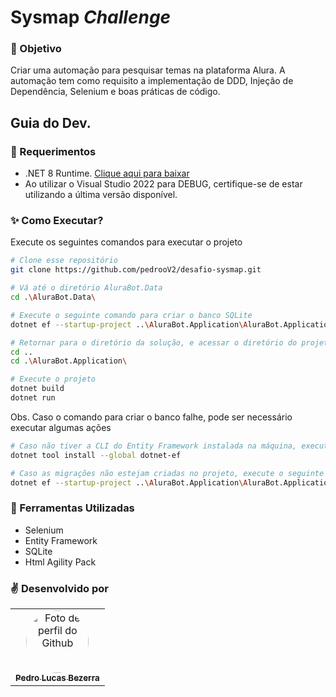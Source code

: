 # Sysmap _Challenge_
### :dart: Objetivo 
Criar uma automação para pesquisar temas na plataforma Alura. A automação tem como requisito a implementação de DDD, Injeção de Dependência, Selenium e boas práticas de código.

## Guia do Dev.
### :milky_way: Requerimentos
- .NET 8 Runtime. [Clique aqui para baixar](https://dotnet.microsoft.com/pt-br/download/dotnet/8.0)
- Ao utilizar o Visual Studio 2022 para DEBUG, certifique-se de estar utilizando a última versão disponível.

### :sparkles: Como Executar?
Execute os seguintes comandos para executar o projeto
```bash
# Clone esse repositório
git clone https://github.com/pedrooV2/desafio-sysmap.git

# Vá até o diretório AluraBot.Data
cd .\AluraBot.Data\

# Execute o seguinte comando para criar o banco SQLite
dotnet ef --startup-project ..\AluraBot.Application\AluraBot.Application.csproj --project .\AluraBot.Data.csproj database update

# Retornar para o diretório da solução, e acessar o diretório do projeto Worker Service
cd ..
cd .\AluraBot.Application\

# Execute o projeto
dotnet build
dotnet run
```

Obs. Caso o comando para criar o banco falhe, pode ser necessário executar algumas ações
```bash
# Caso não tiver a CLI do Entity Framework instalada na máquina, execute o comando abaixo
dotnet tool install --global dotnet-ef

# Caso as migrações não estejam criadas no projeto, execute o seguinte comando, e depois repita o comando para criar o banco SQLite
dotnet ef --startup-project ..\AluraBot.Application\AluraBot.Application.csproj --project .\AluraBot.Data.csproj migrations add InitialCreation
```

### :blue_book: Ferramentas Utilizadas
- Selenium 
- Entity Framework
- SQLite
- Html Agility Pack

### :v: Desenvolvido por
<table>
  <tr>
    <td align="center">
      <a href="https://github.com/pedrooV2"><img style="border-radius: 50%;" src="https://github.com/pedrooV2.png" width="100px" alt="Foto de perfil do Github"/>
        <br />
        <sub><b>Pedro Lucas Bezerra</b></sub></a>
      <br />
    </td>
  </tr>
</table>

